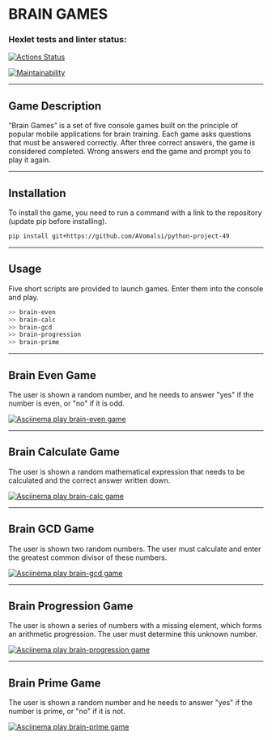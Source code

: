# BRAIN GAMES
### Hexlet tests and linter status:
[![Actions Status](https://github.com/AVomalsi/python-project-49/actions/workflows/hexlet-check.yml/badge.svg)](https://github.com/AVomalsi/python-project-49/actions)

[![Maintainability](https://api.codeclimate.com/v1/badges/70a801a2dca250e915a9/maintainability)](https://codeclimate.com/github/AVomalsi/python-project-49/maintainability)

---
## Game Description

“Brain Games” is a set of five console games built on the principle of popular mobile applications for brain training. Each game asks questions that must be answered correctly. After three correct answers, the game is considered completed. Wrong answers end the game and prompt you to play it again.

---
## Installation

To install the game, you need to run a command with a link to the repository (update pip before installing).

```bash
pip install git+https://github.com/AVomalsi/python-project-49
```

---
## Usage

Five short scripts are provided to launch games. Enter them into the console and play.

```bash
>> brain-even
>> brain-calc
>> brain-gcd
>> brain-progression
>> brain-prime
```

---
## Brain Even Game

The user is shown a random number, and he needs to answer "yes" if the number is even, or "no" if it is odd.

[![Asciinema play brain-even game](https://asciinema.org/a/gsNElceMHvQT1LJQQJYpFDYO1.png)](https://asciinema.org/a/gsNElceMHvQT1LJQQJYpFDYO1)

---
## Brain Calculate Game

The user is shown a random mathematical expression that needs to be calculated and the correct answer written down.

[![Asciinema play brain-calc game](https://asciinema.org/a/479D1s21FZvOPe9ukTheK8Lcw.png)](https://asciinema.org/a/479D1s21FZvOPe9ukTheK8Lcw)

---
## Brain GCD Game

The user is shown two random numbers. The user must calculate and enter the greatest common divisor of these numbers.

[![Asciinema play brain-gcd game](https://asciinema.org/a/s5dYK4f9lLiBnfKBwVG4Nj3UN.png)](https://asciinema.org/a/s5dYK4f9lLiBnfKBwVG4Nj3UN)

---
## Brain Progression Game

The user is shown a series of numbers with a missing element, which forms an arithmetic progression. The user must determine this unknown number.

[![Asciinema play brain-progression game](https://asciinema.org/a/HqW9P3Yv2g3ONNeLyzVIYb3eJ.png)](https://asciinema.org/a/HqW9P3Yv2g3ONNeLyzVIYb3eJ)

---
## Brain Prime Game

The user is shown a random number and he needs to answer "yes" if the number is prime, or "no" if it is not.

[![Asciinema play brain-prime game](https://asciinema.org/a/xFAk3TWNzcsxDI5SLVzxVUUQe.png)](https://asciinema.org/a/xFAk3TWNzcsxDI5SLVzxVUUQe)
